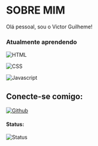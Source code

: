 # SOBRE MIM

Olá pessoal, sou o Victor Guilheme!

### Atualmente aprendendo

![HTML](https://img.shields.io/badge/HTML-239120?style=for-the-badge&logo=html5&logoColor=white)

![CSS](https://img.shields.io/badge/CSS-239120?&style=for-the-badge&logo=css3&logoColor=white)

![Javascript](https://img.shields.io/badge/JavaScript-323330?style=for-the-badge&logo=javascript&logoColor=F7DF1E)

## Conecte-se comigo:

[![Github](https://img.shields.io/badge/GitHub-100000?style=for-the-badge&logo=github&logoColor=white)](https://github.com/victorguisf)

#### Status: 
![Status](https://github-readme-stats.vercel.app/api?username={victorguisf}&theme=blue-green)